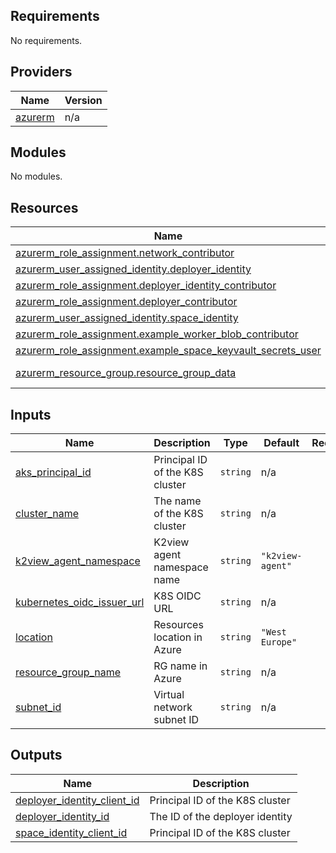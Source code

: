 <!-- BEGIN_TF_DOCS -->
## Requirements

No requirements.

## Providers

| Name | Version |
|------|---------|
| <a name="provider_azurerm"></a> [azurerm](#provider\_azurerm) | n/a |

## Modules

No modules.

## Resources

| Name | Type |
|------|------|
| [azurerm_role_assignment.network_contributor](https://registry.terraform.io/providers/hashicorp/azurerm/latest/docs/resources/role_assignment) | resource |
| [azurerm_user_assigned_identity.deployer_identity](https://registry.terraform.io/providers/hashicorp/azurerm/latest/docs/resources/user_assigned_identity) | resource |
| [azurerm_role_assignment.deployer_identity_contributor](https://registry.terraform.io/providers/hashicorp/azurerm/latest/docs/resources/role_assignment) | resource |
| [azurerm_role_assignment.deployer_contributor](https://registry.terraform.io/providers/hashicorp/azurerm/latest/docs/resources/role_assignment) | resource |
| [azurerm_user_assigned_identity.space_identity](https://registry.terraform.io/providers/hashicorp/azurerm/latest/docs/resources/user_assigned_identity) | resource |
| [azurerm_role_assignment.example_worker_blob_contributor](https://registry.terraform.io/providers/hashicorp/azurerm/latest/docs/resources/role_assignment) | resource |
| [azurerm_role_assignment.example_space_keyvault_secrets_user](https://registry.terraform.io/providers/hashicorp/azurerm/latest/docs/resources/role_assignment) | resource |
| [azurerm_resource_group.resource_group_data](https://registry.terraform.io/providers/hashicorp/azurerm/latest/docs/data-sources/resource_group) | data source |

## Inputs

| Name | Description | Type | Default | Required |
|------|-------------|------|---------|:--------:|
| <a name="input_aks_principal_id"></a> [aks\_principal\_id](#input\_aks\_principal\_id) | Principal ID of the K8S cluster | `string` | n/a | yes |
| <a name="input_cluster_name"></a> [cluster\_name](#input\_cluster\_name) | The name of the K8S cluster | `string` | n/a | yes |
| <a name="input_k2view_agent_namespace"></a> [k2view\_agent\_namespace](#input\_k2view\_agent\_namespace) | K2view agent namespace name | `string` | `"k2view-agent"` | no |
| <a name="input_kubernetes_oidc_issuer_url"></a> [kubernetes\_oidc\_issuer\_url](#input\_kubernetes\_oidc\_issuer\_url) | K8S OIDC URL | `string` | n/a | yes |
| <a name="input_location"></a> [location](#input\_location) | Resources location in Azure | `string` | `"West Europe"` | no |
| <a name="input_resource_group_name"></a> [resource\_group\_name](#input\_resource\_group\_name) | RG name in Azure | `string` | n/a | yes |
| <a name="input_subnet_id"></a> [subnet\_id](#input\_subnet\_id) | Virtual network subnet ID | `string` | n/a | yes |

## Outputs

| Name | Description |
|------|-------------|
| <a name="output_deployer_identity_client_id"></a> [deployer\_identity\_client\_id](#output\_deployer\_identity\_client\_id) | Principal ID of the K8S cluster |
| <a name="output_deployer_identity_id"></a> [deployer\_identity\_id](#output\_deployer\_identity\_id) | The ID of the deployer identity |
| <a name="output_space_identity_client_id"></a> [space\_identity\_client\_id](#output\_space\_identity\_client\_id) | Principal ID of the K8S cluster |
<!-- END_TF_DOCS -->